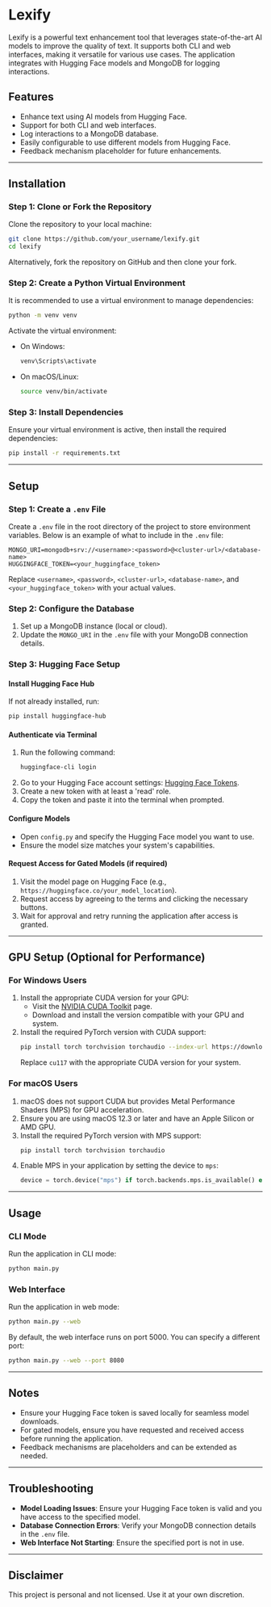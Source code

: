 # Lexify

Lexify is a powerful text enhancement tool that leverages state-of-the-art AI models to improve the quality of text. It supports both CLI and web interfaces, making it versatile for various use cases. The application integrates with Hugging Face models and MongoDB for logging interactions.

## Features
- Enhance text using AI models from Hugging Face.
- Support for both CLI and web interfaces.
- Log interactions to a MongoDB database.
- Easily configurable to use different models from Hugging Face.
- Feedback mechanism placeholder for future enhancements.

---

## Installation

### Step 1: Clone or Fork the Repository
Clone the repository to your local machine:
```bash
git clone https://github.com/your_username/lexify.git
cd lexify
```

Alternatively, fork the repository on GitHub and then clone your fork.

### Step 2: Create a Python Virtual Environment
It is recommended to use a virtual environment to manage dependencies:
```bash
python -m venv venv
```
Activate the virtual environment:
- On Windows:
  ```bash
  venv\Scripts\activate
  ```
- On macOS/Linux:
  ```bash
  source venv/bin/activate
  ```

### Step 3: Install Dependencies
Ensure your virtual environment is active, then install the required dependencies:
```bash
pip install -r requirements.txt
```

---

## Setup

### Step 1: Create a `.env` File
Create a `.env` file in the root directory of the project to store environment variables. Below is an example of what to include in the `.env` file:
```plaintext
MONGO_URI=mongodb+srv://<username>:<password>@<cluster-url>/<database-name>
HUGGINGFACE_TOKEN=<your_huggingface_token>
```
Replace `<username>`, `<password>`, `<cluster-url>`, `<database-name>`, and `<your_huggingface_token>` with your actual values.

### Step 2: Configure the Database
1. Set up a MongoDB instance (local or cloud).
2. Update the `MONGO_URI` in the `.env` file with your MongoDB connection details.

### Step 3: Hugging Face Setup
#### Install Hugging Face Hub
If not already installed, run:
```bash
pip install huggingface-hub
```

#### Authenticate via Terminal
1. Run the following command:
   ```bash
   huggingface-cli login
   ```
2. Go to your Hugging Face account settings: [Hugging Face Tokens](https://huggingface.co/settings/tokens).
3. Create a new token with at least a 'read' role.
4. Copy the token and paste it into the terminal when prompted.

#### Configure Models
- Open `config.py` and specify the Hugging Face model you want to use.
- Ensure the model size matches your system's capabilities.

#### Request Access for Gated Models (if required)
1. Visit the model page on Hugging Face (e.g., `https://huggingface.co/your_model_location`).
2. Request access by agreeing to the terms and clicking the necessary buttons.
3. Wait for approval and retry running the application after access is granted.

---

## GPU Setup (Optional for Performance)

### For Windows Users
1. Install the appropriate CUDA version for your GPU:
   - Visit the [NVIDIA CUDA Toolkit](https://developer.nvidia.com/cuda-toolkit) page.
   - Download and install the version compatible with your GPU and system.
2. Install the required PyTorch version with CUDA support:
   ```bash
   pip install torch torchvision torchaudio --index-url https://download.pytorch.org/whl/cu117
   ```
   Replace `cu117` with the appropriate CUDA version for your system.

### For macOS Users
1. macOS does not support CUDA but provides Metal Performance Shaders (MPS) for GPU acceleration.
2. Ensure you are using macOS 12.3 or later and have an Apple Silicon or AMD GPU.
3. Install the required PyTorch version with MPS support:
   ```bash
   pip install torch torchvision torchaudio
   ```
4. Enable MPS in your application by setting the device to `mps`:
   ```python
   device = torch.device("mps") if torch.backends.mps.is_available() else torch.device("cpu")
   ```

---

## Usage

### CLI Mode
Run the application in CLI mode:
```bash
python main.py
```

### Web Interface
Run the application in web mode:
```bash
python main.py --web
```
By default, the web interface runs on port 5000. You can specify a different port:
```bash
python main.py --web --port 8080
```

---

## Notes
- Ensure your Hugging Face token is saved locally for seamless model downloads.
- For gated models, ensure you have requested and received access before running the application.
- Feedback mechanisms are placeholders and can be extended as needed.

---

## Troubleshooting
- **Model Loading Issues**: Ensure your Hugging Face token is valid and you have access to the specified model.
- **Database Connection Errors**: Verify your MongoDB connection details in the `.env` file.
- **Web Interface Not Starting**: Ensure the specified port is not in use.

---

## Disclaimer
This project is personal and not licensed. Use it at your own discretion.